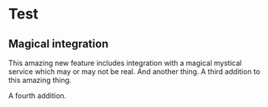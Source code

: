 # Test

## Magical integration

This amazing new feature includes integration with a magical mystical service which may or may not be real.
And another thing.
A third addition to this amazing thing.

A fourth addition.
